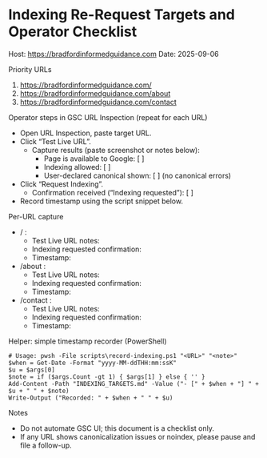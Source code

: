 # Indexing Re-Request Targets and Operator Checklist

Host: https://bradfordinformedguidance.com
Date: 2025-09-06

Priority URLs
1. https://bradfordinformedguidance.com/
2. https://bradfordinformedguidance.com/about
3. https://bradfordinformedguidance.com/contact

Operator steps in GSC URL Inspection (repeat for each URL)
- Open URL Inspection, paste target URL.
- Click “Test Live URL”.
  - Capture results (paste screenshot or notes below):
    - Page is available to Google: [ ]
    - Indexing allowed: [ ]
    - User-declared canonical shown: [ ] (no canonical errors)
- Click “Request Indexing”.
  - Confirmation received (“Indexing requested”): [ ]
- Record timestamp using the script snippet below.

Per-URL capture
- / :
  - Test Live URL notes: 
  - Indexing requested confirmation: 
  - Timestamp: 
- /about :
  - Test Live URL notes: 
  - Indexing requested confirmation: 
  - Timestamp: 
- /contact :
  - Test Live URL notes: 
  - Indexing requested confirmation: 
  - Timestamp: 

Helper: simple timestamp recorder (PowerShell)
```
# Usage: pwsh -File scripts\record-indexing.ps1 "<URL>" "<note>"
$when = Get-Date -Format "yyyy-MM-ddTHH:mm:ssK"
$u = $args[0]
$note = if ($args.Count -gt 1) { $args[1] } else { '' }
Add-Content -Path "INDEXING_TARGETS.md" -Value ("- [" + $when + "] " + $u + " " + $note)
Write-Output ("Recorded: " + $when + " " + $u)
```

Notes
- Do not automate GSC UI; this document is a checklist only.
- If any URL shows canonicalization issues or noindex, please pause and file a follow-up.
